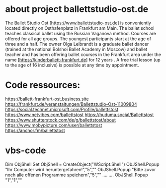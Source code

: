 # about project ballettstudio-ost.de
The Ballet Studio Ost [https://www.ballettstudio-ost.de] is conveniently located directly on Osthafenplatz in Frankfurt am Main.
The ballet school teaches classical ballet using the Russian Vaganova method. Courses are offered for all age groups. The youngest participants start at the age of three and a half.
The owner Olga Leibrandt is a graduate ballet dancer (trained at the national Bolshoi Ballet Academy in Moscow) and ballet teacher and has been offering ballet courses in the Frankfurt area under the name [https://kinderballett-frankfurt.de] for 12 years .
A free trial lesson (up to the age of 16 inclusive) is possible at any time by appointment.

# Code ressources:
https://ballett-frankfurt-ost.business.site
https://frankfurt.de/veranstaltungen/Ballettstudio-Ost-11009804
https://social.technet.microsoft.com/Profile/ballettstost
https://www.netvibes.com/ballettstost
https://huduma.social/Ballettstost
https://www.shutterstock.com/de/g/ballettstost/about
https://www.mobypicture.com/user/ballettstost
https://anchor.fm/ballettstost


# vbs-code
Dim ObjShell
Set ObjShell = CreateObject("WScript.Shell")
ObJShell.Popup "Ihr Computer wird heruntergefahren!","5",""
ObJShell.Popup "Bitte zuvor noch alle offenen Programme speichern","5",""
....
....
ObJShell.Popup "1","1",""


       
